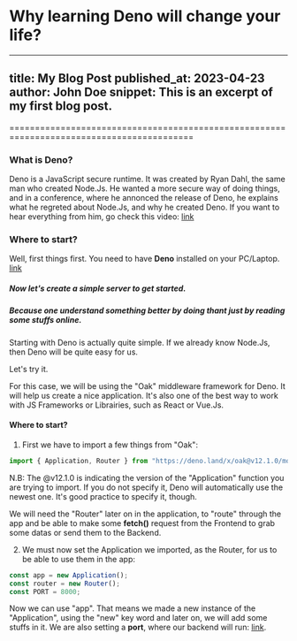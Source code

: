 # Why learning **Deno** will change your life?

---

## title: My Blog Post published_at: 2023-04-23 author: John Doe snippet: This is an excerpt of my first blog post.

==========================================================================================

### What is Deno?

Deno is a JavaScript secure runtime. It was created by Ryan Dahl, the same man
who created Node.Js. He wanted a more secure way of doing things, and in a
conference, where he annonced the release of Deno, he explains what he regreted
about Node.Js, and why he created Deno. If you want to hear everything from him,
go check this video:
[link](https://www.youtube.com/watch?v=M3BM9TB-8yA&ab_channel=JSConf)

### Where to start?

Well, first things first. You need to have **Deno** installed on your PC/Laptop.
[link](https://deno.com/manual@v1.32.5/getting_started/installation)

##### Now let's create a simple server to get started.

##### Because one understand something better by doing thant just by reading some stuffs online.

Starting with Deno is actually quite simple. If we already know Node.Js, then
Deno will be quite easy for us.

Let's try it.

For this case, we will be using the "Oak" middleware framework for Deno. It will
help us create a nice application. It's also one of the best way to work with JS
Frameworks or Librairies, such as React or Vue.Js.

#### Where to start?

1. First we have to import a few things from "Oak":

```js
import { Application, Router } from "https://deno.land/x/oak@v12.1.0/mod.ts";
```

N.B: The @v12.1.0 is indicating the version of the "Application" function you
are trying to import. If you do not specify it, Deno will automatically use the
newest one. It's good practice to specify it, though.

We will need the "Router" later on in the application, to "route" through the
app and be able to make some **fetch()** request from the Frontend to grab some
datas or send them to the Backend.

2. We must now set the Application we imported, as the Router, for us to be able
   to use them in the app:

```js
const app = new Application();
const router = new Router();
const PORT = 8000;
```

Now we can use "app". That means we made a new instance of the "Application",
using the "new" key word and later on, we will add some stuffs in it. We are
also setting a **port**, where our backend will run:
[link](http://localhost:8000).
